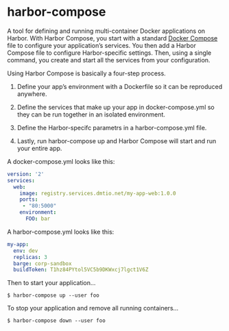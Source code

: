 # harbor-compose

A tool for defining and running multi-container Docker applications on Harbor.  With Harbor Compose, you start with a standard [Docker Compose](https://docs.docker.com/compose/) file to configure your application’s services. You then add a Harbor Compose file to configure Harbor-specific settings.  Then, using a single command, you create and start all the services from your configuration.

Using Harbor Compose is basically a four-step process.

1. Define your app’s environment with a Dockerfile so it can be reproduced anywhere.

2. Define the services that make up your app in docker-compose.yml so they can be run together in an isolated environment.

3. Define the Harbor-specifc parametrs in a harbor-compose.yml file.

4. Lastly, run harbor-compose up and Harbor Compose will start and run your entire app.


A docker-compose.yml looks like this:

```yaml
version: '2'
services:
  web:
    image: registry.services.dmtio.net/my-app-web:1.0.0
    ports:
     - "80:5000"
    environment:
      FOO: bar
```

A harbor-compose.yml looks like this:

```yaml
my-app:
  env: dev  
  replicas: 3
  barge: corp-sandbox
  buildToken: T1hz84PYtol5VC5b9DKWxcj7lgct1V6Z  
```

Then to start your application...

```
$ harbor-compose up --user foo
```

To stop your application and remove all running containers...

```
$ harbor-compose down --user foo
```